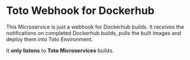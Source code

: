 # Toto Webhook for Dockerhub

This Microservice is just a webhook for Dockerhub builds.
It receives the notifications on completed Dockerhub builds, pulls the built images and deploy them into Toto Environment.

It **only listens** to **Toto Microservices** builds.
